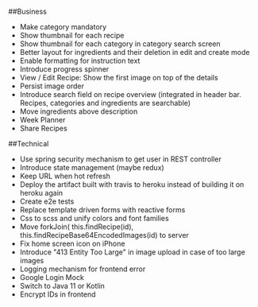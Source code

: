 ##Business
- Make category mandatory
- Show thumbnail for each recipe
- Show thumbnail for each category in category search screen
- Better layout for ingredients and their deletion in edit and create mode
- Enable formatting for instruction text
- Introduce progress spinner
- View / Edit Recipe: Show the first image on top of the details 
- Persist image order
- Introduce search field on recipe overview (integrated in header bar. Recipes, categories and ingredients are searchable)
- Move ingredients above description
- Week Planner
- Share Recipes

##Technical
- Use spring security mechanism to get user in REST controller
- Introduce state management (maybe redux)
- Keep URL when hot refresh
- Deploy the artifact built with travis to heroku instead of building it on heroku again
- Create e2e tests
- Replace template driven forms with reactive forms
- Css to scss and unify colors and font families
- Move forkJoin( this.findRecipe(id), this.findRecipeBase64EncodedImages(id) to server
- Fix home screen icon on iPhone
- Introduce "413 Entity Too Large" in image upload in case of too large images 
- Logging mechanism for frontend error
- Google Login Mock
- Switch to Java 11 or Kotlin
- Encrypt IDs in frontend
